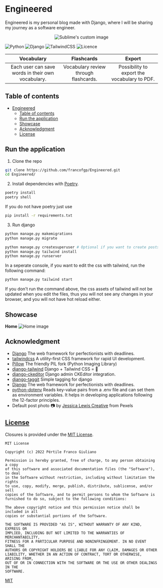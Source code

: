 # Engineered

Engineered is my personal blog made with Django, where I will be sharing my journey as a software engineer.

<p align="center">
  <img src="https://i.imgur.com/0BtkooL.png" alt="Sublime's custom image"/>

  ![Python](https://img.shields.io/badge/python-3670A0?style=for-the-badge&logo=python&logoColor=ffdd54)
![Django](https://img.shields.io/badge/django-%23092E20.svg?style=for-the-badge&logo=django&logoColor=white)
![TailwindCSS](https://img.shields.io/badge/tailwindcss-%2338B2AC.svg?style=for-the-badge&logo=tailwind-css&logoColor=white)
![Licence](https://img.shields.io/github/license/Ileriayo/markdown-badges?style=for-the-badge)

</p>

|   Vocabulary  | Flashcards    | Export    |
| :----:        | :----:        | :----:    |
| Each user can save words in their own vocabulary. | Vocabulary review through flashcards. | Possibility to export the vocabulary to PDF.| 



## Table of contents
- [Engineered](#engineered)
  - [Table of contents](#table-of-contents)
  - [Run the application](#run-the-application)
  - [Showcase](#showcase)
  - [Acknowledgment](#acknowledgment)
  - [License](#license)



## Run the application


1. Clone the repo
```bash
git clone https://github.com/francofgp/Engineered.git
cd Engineered/
```

2. Install dependencies with [Poetry](https://python-poetry.org/).

```bash
poetry install
poetry shell
```

If you do not have poetry just use

```bash
pip install -r requirements.txt
```
3. Run django
```bash
python manage.py makemigrations
python manage.py migrate

python manage.py createsuperuser # Optional if you want to create posts
python manage.py tailwind install
python manage.py runserver
```

In a seperate  console, if you want to edit the css with tailwind, run the following command:

```bash
python manage.py tailwind start
```

If you don't run the command above, the css assets of tailwind will not be updated when you edit the files, thus you will not see any changes in your browser, and you will not have hot reload either.



## Showcase

**Home**
![Home image](https://i.imgur.com/KMqBu40.png)

## Acknowledgment
- [Django](https://www.djangoproject.com/) The web framework for perfectionists with deadlines.
- [tailwindcss](https://github.com/python-pillow/Pillow) A utility-first CSS framework for rapid UI development.
- [Pillow](https://github.com/python-pillow/Pillow) The friendly PIL fork (Python Imaging Library)
- [django-tailwind](https://github.com/timonweb/django-tailwind) Django + Tailwind CSS = 💚
- [django-ckeditor](https://github.com/django-ckeditor/django-ckeditor) Django admin CKEditor integration.
- [django-taggit](https://github.com/jazzband/django-taggit) Simple tagging for django
- [Django](https://www.djangoproject.com/) The web framework for perfectionists with deadlines.
- [python-dotenv](https://github.com/theskumar/python-dotenv) Reads key-value pairs from a .env file and can set them as environment variables. It helps in developing applications following the 12-factor principles.
- Default post photo 📷 by [Jessica Lewis Creative](https://www.pexels.com/es-es/@thepaintedsquare/) from Pexels

## [License](#license)

Closures is provided under the [MIT License](https://github.com/vhesener/Closures/blob/master/LICENSE).

```text
MIT License

Copyright (c) 2022 Pértile Franco Giuliano

Permission is hereby granted, free of charge, to any person obtaining a copy
of this software and associated documentation files (the "Software"), to deal
in the Software without restriction, including without limitation the rights
to use, copy, modify, merge, publish, distribute, sublicense, and/or sell
copies of the Software, and to permit persons to whom the Software is
furnished to do so, subject to the following conditions:

The above copyright notice and this permission notice shall be included in all
copies or substantial portions of the Software.

THE SOFTWARE IS PROVIDED "AS IS", WITHOUT WARRANTY OF ANY KIND, EXPRESS OR
IMPLIED, INCLUDING BUT NOT LIMITED TO THE WARRANTIES OF MERCHANTABILITY,
FITNESS FOR A PARTICULAR PURPOSE AND NONINFRINGEMENT. IN NO EVENT SHALL THE
AUTHORS OR COPYRIGHT HOLDERS BE LIABLE FOR ANY CLAIM, DAMAGES OR OTHER
LIABILITY, WHETHER IN AN ACTION OF CONTRACT, TORT OR OTHERWISE, ARISING FROM,
OUT OF OR IN CONNECTION WITH THE SOFTWARE OR THE USE OR OTHER DEALINGS IN THE
SOFTWARE.
```


[MIT](https://choosealicense.com/licenses/mit/)





<!-- ## Build

```bash
poetry export -f requirements.txt -o requirements.txt
python manage.py tailwind build


```
in python anywhere open bash console and
```bash
git clone https://github.com/francofgp/Engineered.git

mkvirtualenv --python=/usr/bin/python3.9 engineered # engineered is the name of your env
cd Engineered/
pip install -r requirements.txt

# Go to web in pythonanywhere, create new webapp, with manual configuration
# Add you virtualenv name, in my case engineered

``` -->